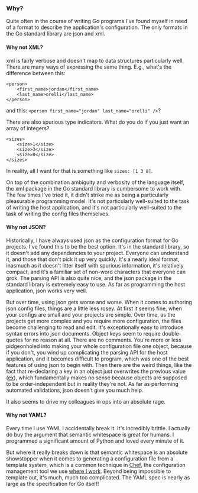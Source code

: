 ### Why?

Quite often in the course of writing Go programs I've found myself in need of a
format to describe the application's configuration.  The only formats in the Go
standard library are json and xml.

#### Why not XML?

xml is fairly verbose and doesn't map to data structures particularly well.
There are many ways of expressing the same thing.  E.g., what's the difference
between this:

```
<person>
    <first_name>jordan</first_name>
    <last_name>orelli</last_name>
</person>
```

and this:  `<person first_name="jordan" last_name="orelli" />`?

There are also spurious type indicators.  What do you do if you just want an
array of integers?

```
<sizes>
    <size>1</size>
    <size>3</size>
    <size>8</size>
</sizes>
```

In reality, all I want for that is something like `sizes: [1 3 8]`.

On top of the combination ambiguity and verbosity of the language itself, the
xml package in the Go standard library is cumbersome to work with.  The few
times I've tried it, it didn't strike me as being a particularly pleasurable
programming model.  It's not particularly well-suited to the task of writing
the host application, and it's not particularly well-suited to the task of
writing the config files themselves.

#### Why not JSON?

Historically, I have always used json as the configuration format for Go
projects.  I've found this to be the best option.  It's in the standard
library, so it doesn't add any dependencies to your project.  Everyone can
understand it, and those that don't pick it up very quickly.  It's a nearly
ideal format, inasmuch as it doesn't litter itself with spurious information,
it's relatively compact, and it's a familiar set of non-word characters that
everyone can grok.  The parsing API is also quite nice, and the json package in
the standard library is extremely easy to use.  As far as programming the host
application, json works very well.

But over time, using json gets worse and worse.  When it comes to authoring
json config files, things are a little less rosey.  At first it seems fine,
when your configs are small and your projects are simple.  Over time, as the
projects get more complex and you require more configuration, the files become
challenging to read and edit.  It's exceptionally easy to introduce syntax
errors into json documents.  Object keys seem to require double-quotes for no
reason at all.  There are no comments.  You're more or less pidgeonholed into
making your whole configuration file one object, because if you don't, you wind
up complicating the parsing API for the host application, and it becomes
difficult to program, which was one of the best features of using json to begin
with.  Then there are the weird things, like the fact that re-declaring a key
in an object just overwrites the previous value
([ex](http://play.golang.org/p/ky4F9UmM1Z)), which fundamentally makes no
sense because objects are supposed to be order-independent but in reality
they're not.  As far as performing automated validations, json doesn't give you
much help.

It also seems to drive my colleagues in ops into an absolute rage.

#### Why not YAML?

Every time I use YAML I accidentally break it.  It's incredibly brittle.  I
actually do buy the argument that semantic whitespace is great for humans.  I
programmed a significant amount of Python and loved every minute of it.

But where it really breaks down is that semantic whitespace is an absolute
showstopper when it comes to generating a configuration file from a template
system, which is a common technique in
[Chef](http://en.wikipedia.org/wiki/Chef_%28software%29), the configuration
management tool we use [where I work](https://www.etsy.com/).  Beyond being
impossible to template out, it's much, much too complicated.  The YAML spec is
nearly as large as the specification for Go itself!

